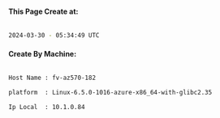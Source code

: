 
   
#### This Page Create at:

```bash

2024-03-30 - 05:34:49 UTC

```

#### Create By Machine:

```bash

Host Name : fv-az570-182

platform  : Linux-6.5.0-1016-azure-x86_64-with-glibc2.35

Ip Local  : 10.1.0.84

```

